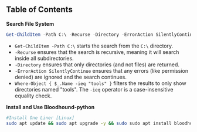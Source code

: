 ## Table of Contents



**Search File System**
```powershell
Get-ChildItem -Path C:\ -Recurse -Directory -ErrorAction SilentlyContinue | Where-Object { $_.Name -ieq "tools" }
```
- `Get-ChildItem -Path C:\` starts the search from the `C:\` directory.
- `-Recurse` ensures that the search is recursive, meaning it will search inside all subdirectories.
- `-Directory` ensures that only directories (and not files) are returned.
- `-ErrorAction SilentlyContinue` ensures that any errors (like permission denied) are ignored and the search continues.
- `Where-Object { $_.Name -ieq "tools" }` filters the results to only show directories named "tools". The `-ieq` operator is a case-insensitive equality check.

































**Install and Use Bloodhound-python**
```bash
#Install One Liner [Linux]
sudo apt update && sudo apt upgrade -y && sudo sudo apt install bloodhound bloodhound-python && sudo pip install bloodhound-python
```

